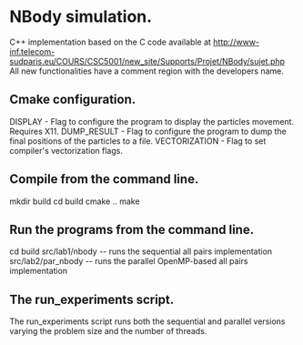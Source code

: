 # NBody simulation.

C++ implementation based on the C code available at http://www-inf.telecom-sudparis.eu/COURS/CSC5001/new_site/Supports/Projet/NBody/sujet.php
All new functionalities have a comment region with the developers name.

## Cmake configuration.

DISPLAY - Flag to configure the program to display the particles movement. Requires X11.
DUMP_RESULT - Flag to configure the program to dump the final positions of the particles to a file.
VECTORIZATION - Flag to set compiler's vectorization flags.

## Compile from the command line.

mkdir build
cd build
cmake ..
make

## Run the programs from the command line.

cd build
src/lab1/nbody -- runs the sequential all pairs implementation
src/lab2/par_nbody -- runs the parallel OpenMP-based all pairs implementation

## The run_experiments script.

The run_experiments script runs both the sequential and parallel versions varying the problem size and the number of threads.
